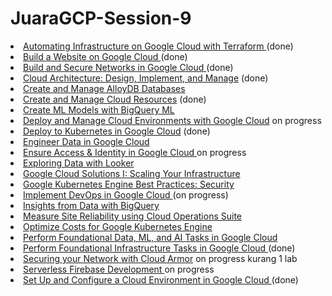 # JuaraGCP-Session-9

<li><a href="https://www.cloudskillsboost.google/quests/159?catalog_rank=%7B%22rank%22%3A28%2C%22num_filters%22%3A0%2C%22has_search%22%3Afalse%7D">Automating Infrastructure on Google Cloud with Terraform </a>  (done)</li>
<li><a href="https://www.cloudskillsboost.google/quests/115">Build a Website on Google Cloud </a>  (done)</li>
<li><a href="https://www.cloudskillsboost.google/quests/128?catalog_rank=%7B%22rank%22%3A19%2C%22num_filters%22%3A0%2C%22has_search%22%3Afalse%7D">Build and Secure Networks in Google Cloud </a>  (done)</li>
<li><a href="https://www.cloudskillsboost.google/quests/124?catalog_rank=%7B%22rank%22%3A11%2C%22num_filters%22%3A0%2C%22has_search%22%3Afalse%7D">Cloud Architecture: Design, Implement, and Manage</a>  (done)</li>
<li><a href="https://www.cloudskillsboost.google/quests/230">Create and Manage AlloyDB Databases</a></li>
<li><a href="https://www.cloudskillsboost.google/quests/120?catalog_rank=%7B%22rank%22%3A2%2C%22num_filters%22%3A0%2C%22has_search%22%3Afalse%7D">Create and Manage Cloud Resources</a> (done)</li>
<li><a href="https://www.cloudskillsboost.google/quests/146">Create ML Models with BigQuery ML</a></li>
<li><a href="https://www.cloudskillsboost.google/quests/121?catalog_rank=%7B%22rank%22%3A8%2C%22num_filters%22%3A0%2C%22has_search%22%3Afalse%7D">Deploy and Manage Cloud Environments with Google Cloud</a> on progress</li>
<li><a href="https://www.cloudskillsboost.google/quests/116">Deploy to Kubernetes in Google Cloud</a> (done)</li>
<li><a href="https://www.cloudskillsboost.google/quests/132">Engineer Data in Google Cloud</a></li>
<li><a href="https://www.cloudskillsboost.google/quests/150?catalog_rank=%7B%22rank%22%3A51%2C%22num_filters%22%3A0%2C%22has_search%22%3Afalse%7D">Ensure Access &amp; Identity in Google Cloud </a> on progress</li>
<li><a href="https://www.cloudskillsboost.google/quests/165">Exploring Data with Looker</a></li>
<li><a href="https://www.cloudskillsboost.google/quests/36">Google Cloud Solutions I: Scaling Your Infrastructure</a></li>
<li><a href="https://www.cloudskillsboost.google/quests/64">Google Kubernetes Engine Best Practices: Security</a></li>
<li><a href="https://www.cloudskillsboost.google/quests/141?catalog_rank=%7B%22rank%22%3A33%2C%22num_filters%22%3A0%2C%22has_search%22%3Afalse%7D">Implement DevOps in Google Cloud </a>(on progress)</li>
<li><a href="https://www.cloudskillsboost.google/quests/123">Insights from Data with BigQuery</a></li>
<li><a href="https://www.cloudskillsboost.google/quests/189">Measure Site Reliability using Cloud Operations Suite</a></li>
<li><a href="https://www.cloudskillsboost.google/quests/157">Optimize Costs for Google Kubernetes Engine</a></li>
<li><a href="https://www.cloudskillsboost.google/quests/117">Perform Foundational Data, ML, and AI Tasks in Google Cloud</a></li>
<li><a href="https://www.cloudskillsboost.google/quests/118?catalog_rank=%7B%22rank%22%3A4%2C%22num_filters%22%3A0%2C%22has_search%22%3Afalse%7D">Perform Foundational Infrastructure Tasks in Google Cloud </a> (done)</li>
<li><a href="https://www.cloudskillsboost.google/quests/254">Securing your Network with Cloud Armor</a> on progress kurang 1 lab</li>
<li><a href="https://www.cloudskillsboost.google/quests/153?catalog_rank=%7B%22rank%22%3A49%2C%22num_filters%22%3A0%2C%22has_search%22%3Afalse%7D">Serverless Firebase Development </a>on progress</li>
<li><a href="https://www.cloudskillsboost.google/quests/119?catalog_rank=%7B%22rank%22%3A15%2C%22num_filters%22%3A0%2C%22has_search%22%3Afalse%7D">Set Up and Configure a Cloud Environment in Google Cloud </a> (done)</li>
